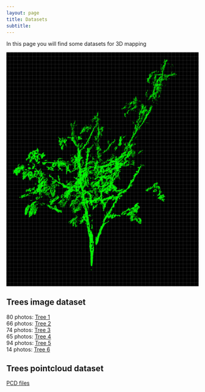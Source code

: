 ```yaml
---
layout: page
title: Datasets
subtitle: 
---
```

In this page you will find some datasets for 3D mapping<br>

<img src="/pages/Datasets/banner.png" align="center"><br>

## Trees image dataset
80 photos: <a href="https://drive.google.com/drive/folders/15e5q8XZuJUcQLk_ynZeljlkJmXFAAqVG?usp=sharing">Tree 1</a><br>
66 photos: <a href="https://drive.google.com/drive/folders/1SHkres6Ex0UFzMuqG9V7CBDIEz4nIDf5?usp=sharing">Tree 2</a><br>
74 photos: <a href="https://drive.google.com/drive/folders/19hX1J3fSw8WvX7-ma4me7_hjh9lAjsk-?usp=sharing">Tree 3</a><br>
65 photos: <a href="https://drive.google.com/drive/folders/1cN7NyDK1VAGgMcARtP4hV0MdVsHLNZc_?usp=sharing">Tree 4</a><br>
94 photos: <a href="https://drive.google.com/drive/folders/1ifLVliqBYHj6_6wCBpN2zcHa5HV4F6Rq?usp=sharing">Tree 5</a><br>
14 photos: <a href="https://drive.google.com/drive/folders/1cHlqOBxYP0mTnO-Y9pluAx98Ey32ENKt?usp=sharing">Tree 6</a>

## Trees pointcloud dataset
<a href="https://drive.google.com/drive/folders/1sW4oqcaKPsupEaSFkoGAgdHjv6ydwUFF?usp=sharing">PCD files</a>